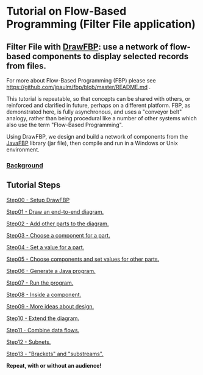 # Tutorial on Flow-Based Programming (Filter File application)

## Filter File with [DrawFBP](https://github.com/jpaulm/drawfbp): use a network of flow-based components to display selected records from files.

For more about Flow-Based Programming (FBP) please see https://github.com/jpaulm/fbp/blob/master/README.md .  

This tutorial is repeatable, so that concepts can be shared with others, or reinforced and clarified in future, perhaps on a different platform.  FBP, as demonstrated here, is fully asynchronous, and uses a "conveyor belt" analogy, rather than being procedural like a number of other systems which also use the term "Flow-Based Programming".  

Using DrawFBP, we design and build a network of components from the [JavaFBP](https://github.com/jpaulm/javafbp) library (jar file), then compile and run in a Windows or Unix environment.


### [Background](Background.md) 

## Tutorial Steps

[Step00 - Setup DrawFBP](Step00/)

[Step01 - Draw an end-to-end diagram.](Step01/)

[Step02 - Add other parts to the diagram.](Step02/)

[Step03 - Choose a component for a part.](Step03/)

[Step04 - Set a value for a part.](Step04/)

[Step05 - Choose components and set values for other parts.](Step05/)

[Step06 - Generate a Java program.](Step06/)

[Step07 - Run the program.](Step07/)

[Step08 - Inside a component.](Step08/)

[Step09 - More ideas about design.](Step09/)

[Step10 - Extend the diagram.](Step10/)

[Step11 - Combine data flows.](Step11/)

[Step12 - Subnets.](Step12/)

[Step13 - "Brackets" and "substreams".](Step12/)


**Repeat, with or without an audience!** 


